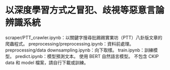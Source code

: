 # 以深度學習方式之冒犯、歧視等惡意言論辨識系統
scraper/PTT_crawler.ipynb：以關鍵字搜尋批踢踢實業坊（PTT）八卦版文章的爬蟲程式。
preprocessing/preprocessing.ipynb：資料前處理。
preprocessing/data downsampling.ipynb：向下取樣。
train.ipynb：訓練模型。
predict.ipynb：模型預測文本。
使用 BERT 自然語言模型。
不包含 CKIP data 和 model 檔案，請自行下載或訓練。
